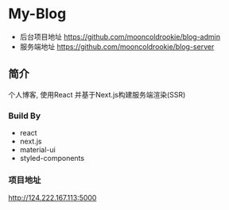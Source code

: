 # My-Blog
- 后台项目地址 https://github.com/mooncoldrookie/blog-admin
- 服务端地址 https://github.com/mooncoldrookie/blog-server

## 简介
个人博客, 使用React 并基于Next.js构建服务端渲染(SSR)

### Build By
- react
- next.js
- material-ui
- styled-components

### 项目地址
http://124.222.167.113:5000

